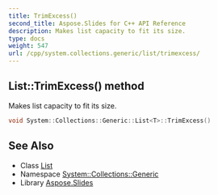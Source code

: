 ```yaml
---
title: TrimExcess()
second_title: Aspose.Slides for C++ API Reference
description: Makes list capacity to fit its size.
type: docs
weight: 547
url: /cpp/system.collections.generic/list/trimexcess/
---
```

## List::TrimExcess() method


Makes list capacity to fit its size.

```cpp
void System::Collections::Generic::List<T>::TrimExcess()
```

## See Also

* Class [List](./)
* Namespace [System::Collections::Generic](../)
* Library [Aspose.Slides](../../)